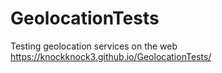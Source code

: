 # GeolocationTests
Testing geolocation services on the web
https://knockknock3.github.io/GeolocationTests/
